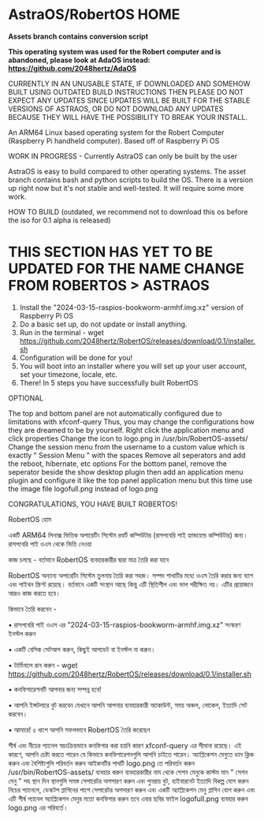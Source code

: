 # AstraOS/RobertOS HOME

**Assets branch contains conversion script**

**This operating system was used for the Robert computer and is abandoned, please look at AdaOS instead: https://github.com/2048hertz/AdaOS**

CURRENTLY IN AN UNUSABLE STATE, IF DOWNLOADED AND SOMEHOW BUILT USING OUTDATED BUILD INSTRUCTIONS THEN PLEASE DO NOT EXPECT ANY UPDATES SINCE UPDATES WILL BE BUILT FOR THE STABLE VERSIONS OF ASTRAOS, OR DO NOT DOWNLOAD ANY UPDATES BECAUSE THEY WILL HAVE THE POSSIBILITY TO BREAK YOUR INSTALL.

An ARM64 Linux based operating system for the Robert Computer (Raspberry Pi handheld computer). Based off of Raspberry Pi OS

WORK IN PROGRESS - Currently AstraOS can only be built by the user

AstraOS is easy to build compared to other operating systems.
The asset branch contains bash and python scripts to build the OS.
There is a version up right now but it's not stable and well-tested. It will require some more work.

HOW TO BUILD (outdated, we recommend not to download this os before the iso for 0.1 alpha is released)
# THIS SECTION HAS YET TO BE UPDATED FOR THE NAME CHANGE FROM ROBERTOS > ASTRAOS

1) Install the "2024-03-15-raspios-bookworm-armhf.img.xz" version of Raspberry Pi OS
2) Do a basic set up, do not update or install anything.
3) Run in the terminal - wget https://github.com/2048hertz/RobertOS/releases/download/0.1/installer.sh
4) Configuration will be done for you!
5) You will boot into an installer where you will set up your user account, set your timezone, locale, etc.
6) There! In 5 steps you have successfully built RobertOS

OPTIONAL

The top and bottom panel are not automatically configured due to limitations with xfconf-query
Thus, you may change the configurations how they are dreamed to be by yourself.
Right click the application menu and click properties
Change the icon to logo.png in /usr/bin/RobertOS-assets/
Change the session menu from the username to a custom value which is exactly " Session Menu " with the spaces
Remove all seperators and add the reboot, hibernate, etc options
For the bottom panel, remove the seperator beside the show desktop plugin then add an application menu plugin and configure it like the top panel application menu but this time use the image file logofull.png instead of logo.png

CONGRATULATIONS, YOU HAVE BUILT ROBERTOS!


RobertOS হোম

একটি ARM64 লিনাক্স ভিত্তিক অপারেটিং সিস্টেম রবার্ট কম্পিউটার (রাসপবেরি পাই হ্যান্ডহেল্ড কম্পিউটার) জন্য। রাসপবেরি পাই ওএস থেকে ভিত্তি নেওয়া

কাজ চলছে - বর্তমানে RobertOS ব্যবহারকারীর দ্বারা মাত্র তৈরি করা যাবে

RobertOS অন্যান্য অপারেটিং সিস্টেম তুলনায় তৈরি করা সহজ। সম্পদ শাখাটির মধ্যে ওএস তৈরি করার জন্য ব্যাশ এবং পাইথন স্ক্রিপ্ট রয়েছে। বর্তমানে একটি সংস্থান আছে কিন্তু এটি স্থিতিশীল এবং ভাল পরীক্ষিত নয়। এটির প্রয়োজনে আরও কাজ করতে হবে।

কিভাবে তৈরি করবেন -

• রাসপবেরি পাই ওএস এর "2024-03-15-raspios-bookworm-armhf.img.xz" সংস্করণ ইনস্টল করুন

• একটি বেসিক সেটআপ করুন, কিছুই আপডেট বা ইনস্টল না করুন।

• টার্মিনালে রান করুন - wget https://github.com/2048hertz/RobertOS/releases/download/0.1/installer.sh

• কনফিগারেশনটি আপনার জন্য সম্পন্ন হবে!

• আপনি ইন্সটলারে বুট করবেন যেখানে আপনি আপনার ব্যবহারকারী অ্যাকাউন্ট, সময় অঞ্চল, লোকেল, ইত্যাদি সেট করবেন।

• আমারে! ৫ ধাপে আপনি সফলভাবে RobertOS তৈরি করেছেন

শীর্ষ এবং নীচের প্যানেল স্বয়ংক্রিয়ভাবে কনফিগার করা হয়নি কারণ xfconf-query এর সীমানা রয়েছে। এই কারণে, আপনি চেষ্টা করতে পারেন যে কিভাবে কনফিগারেশনগুলি আপনি চাইতে পারেন। অ্যাপ্লিকেশন মেনুতে ডান ক্লিক করুন এবং বৈশিষ্ট্যগুলি পরিবর্তন করুন আইকনটির পাথটি logo.png তে পরিবর্তন করুন /usr/bin/RobertOS-assets/ ব্যবহার করুন ব্যবহারকারীর নাম থেকে সেশন মেনুকে কাস্টম মান " সেশন মেনু " সহ স্থান দিন স্থানগুলি সমস্ত সেপারেটর অপসারণ করুন এবং পুনরায় বুট, হাইবারনেট ইত্যাদি বিকল্প যোগ করুন নিচের প্যানেলে, ডেস্কটপ প্লাগিনের পাশে সেপারেটর অপসারণ করুন এবং একটি অ্যাপ্লিকেশন মেনু প্লাগিন যোগ করুন এবং এটি শীর্ষ প্যানেল অ্যাপ্লিকেশন মেনুর মতো কনফিগার করুন তবে এবার ছবির ফাইল logofull.png ব্যবহার করুন logo.png এর পরিবর্তে।



